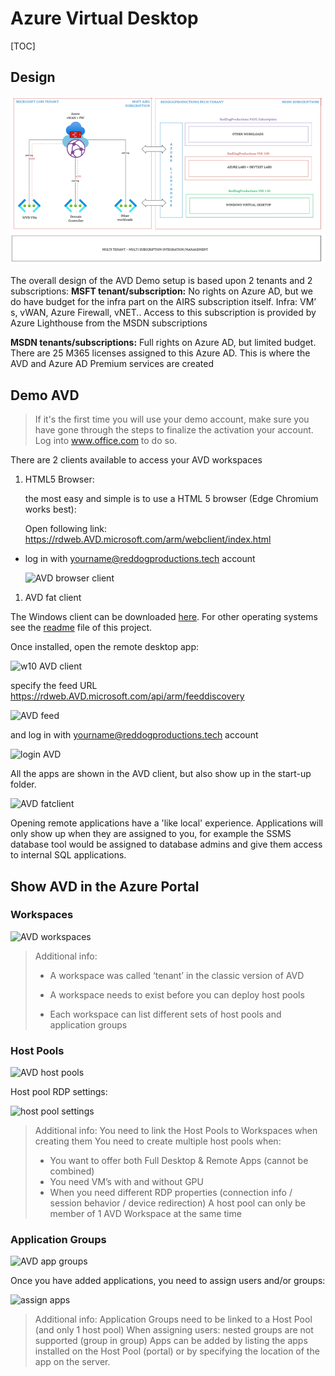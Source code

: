 # Azure Virtual Desktop

[TOC]

## Design

![AVD design](https://github.com/reddogproductions/AzureDemoLab/blob/main/images/design/crosstenant.png)

The overall design of the AVD Demo setup is based upon 2 tenants and 2 subscriptions:
**MSFT tenant/subscription:**
No rights on Azure AD, but we do have budget for the infra part on the AIRS subscription itself.
Infra: VM’ s, vWAN, Azure Firewall, vNET..
Access to this subscription is provided by Azure Lighthouse from the MSDN subscriptions

**MSDN tenants/subscriptions:**
Full rights on Azure AD, but limited budget.
There are 25 M365 licenses assigned to this Azure AD.
This is where the AVD and Azure AD Premium services are created

## Demo AVD

> If it's the first time you will use your demo account, make sure you have gone through the steps to finalize the activation your account. Log into www.office.com to do so.

There are 2 clients available to access your AVD workspaces

1. HTML5 Browser:

   the most easy and simple is to use a HTML 5 browser (Edge Chromium works best):

   Open following link: <https://rdweb.AVD.microsoft.com/arm/webclient/index.html>

+ log in with yourname@reddogproductions.tech account

  ![AVD browser client](https://github.com/reddogproductions/AzureDemoLab/blob/main/images/pics/AVD/browserAVD.png)

1. AVD fat client

The Windows client can be downloaded [here](https://docs.microsoft.com/en-us/azure/virtual-desktop/connect-windows-7-10#install-the-windows-desktop-client ). For other operating systems see the [readme](https://github.com/reddogproductions/AzureDemoLab/) file of this project.

Once installed, open the remote desktop app:

![w10 AVD client](https://github.com/reddogproductions/AzureDemoLab/blob/main/images/pics/AVD/w10AVDclient.png)

specify the feed URL <https://rdweb.AVD.microsoft.com/api/arm/feeddiscovery>

![AVD feed](https://github.com/reddogproductions/AzureDemoLab/blob/main/images/pics/AVD/AVDfeedurl.png)

and log in with yourname@reddogproductions.tech account

![login AVD](https://github.com/reddogproductions/AzureDemoLab/blob/main/images/pics/AVD/login.png)

All the apps are shown in the AVD client, but also show up in the start-up folder.

![AVD fatclient](https://github.com/reddogproductions/AzureDemoLab/blob/main/images/pics/AVD/AVDfatclient.png)

Opening remote applications have a 'like local' experience.
Applications will only show up when they are assigned to you, for example the SSMS database tool would be assigned to database admins and give them access to internal SQL applications.

## Show AVD in the Azure Portal

### Workspaces

![AVD workspaces](https://github.com/reddogproductions/AzureDemoLab/blob/main/images/pics/AVD/workspaces.png)

> Additional info:
>
> + A workspace was called ‘tenant’ in the classic version of AVD
> + A workspace needs to exist before you can deploy host pools
>
> + Each workspace can list different sets of host pools and application groups

### Host Pools

![AVD host pools](https://github.com/reddogproductions/AzureDemoLab/blob/main/images/pics/AVD/hostpools.png)

Host pool RDP settings:

![host pool settings](https://github.com/reddogproductions/AzureDemoLab/blob/main/images/pics/AVD/hostpoolsettings.png)

> Additional info:
> You need to link the Host Pools to Workspaces when creating them
> You need to create multiple host pools when:
>
> + You want to offer both Full Desktop & Remote Apps (cannot be combined)
> + You need VM’s with and without GPU
> + When you need different RDP properties
>   (connection info / session behavior / device redirection)
>   A host pool can only be member of 1 AVD Workspace at the same time

### Application Groups

![AVD app groups](https://github.com/reddogproductions/AzureDemoLab/blob/main/images/pics/AVD/appgroups.png)

Once you have added applications, you need to assign users and/or groups:

![assign apps](https://github.com/reddogproductions/AzureDemoLab/blob/main/images/pics/AVD/assignapps.png)

> Additional info:
> Application Groups need to be linked to a Host Pool (and only 1 host pool)
> When assigning users: nested groups are not supported (group in group)
> Apps can be added by listing the apps installed on the Host Pool (portal) or by specifying the location of the app on the server.
